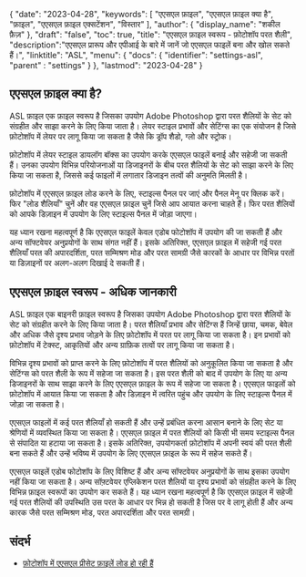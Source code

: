 {
"date": "2023-04-28",
  "keywords": [
"एएसएल फ़ाइल",
"एएसएल फ़ाइल क्या है",
"फ़ाइल",
"एएसएल फ़ाइल एक्सटेंशन",
"विस्तार"
],
  "author": {
"display_name": "शकील फ़ैज़"
},
"draft": "false",
"toc": true,
"title": "एएसएल फ़ाइल स्वरूप - फ़ोटोशॉप परत शैली",
  "description":"एएसएल प्रारूप और एपीआई के बारे में जानें जो एएसएल फाइलें बना और खोल सकते हैं।",
"linktitle": "ASL",
  "menu": {
    "docs": {
      "identifier": "settings-asl",
"parent" : "settings"
}
},
"lastmod": "2023-04-28"
}

## एएसएल फ़ाइल क्या है?

ASL फ़ाइल एक फ़ाइल स्वरूप है जिसका उपयोग Adobe Photoshop द्वारा परत शैलियों के सेट को संग्रहीत और साझा करने के लिए किया जाता है। लेयर स्टाइल प्रभावों और सेटिंग्स का एक संयोजन है जिसे फ़ोटोशॉप में लेयर पर लागू किया जा सकता है जैसे कि ड्रॉप शैडो, ग्लो और स्ट्रोक।

फ़ोटोशॉप में लेयर स्टाइल डायलॉग बॉक्स का उपयोग करके एएसएल फाइलें बनाई और सहेजी जा सकती हैं। उनका उपयोग विभिन्न परियोजनाओं या डिजाइनरों के बीच परत शैलियों के सेट को साझा करने के लिए किया जा सकता है, जिससे कई फाइलों में लगातार डिजाइन तत्वों की अनुमति मिलती है।

फ़ोटोशॉप में एएसएल फ़ाइल लोड करने के लिए, स्टाइल्स पैनल पर जाएं और पैनल मेनू पर क्लिक करें। फिर "लोड शैलियाँ" चुनें और वह एएसएल फ़ाइल चुनें जिसे आप आयात करना चाहते हैं। फिर परत शैलियों को आपके डिज़ाइन में उपयोग के लिए स्टाइल्स पैनल में जोड़ा जाएगा।

यह ध्यान रखना महत्वपूर्ण है कि एएसएल फाइलें केवल एडोब फोटोशॉप में उपयोग की जा सकती हैं और अन्य सॉफ्टवेयर अनुप्रयोगों के साथ संगत नहीं हैं। इसके अतिरिक्त, एएसएल फ़ाइल में सहेजी गई परत शैलियाँ परत की अपारदर्शिता, परत सम्मिश्रण मोड और परत सामग्री जैसे कारकों के आधार पर विभिन्न परतों या डिज़ाइनों पर अलग-अलग दिखाई दे सकती हैं।

## एएसएल फ़ाइल स्वरूप - अधिक जानकारी

ASL फ़ाइल एक बाइनरी फ़ाइल स्वरूप है जिसका उपयोग Adobe Photoshop द्वारा परत शैलियों के सेट को संग्रहीत करने के लिए किया जाता है। परत शैलियाँ प्रभाव और सेटिंग्स हैं जिन्हें छाया, चमक, बेवेल और अधिक जैसे दृश्य प्रभाव जोड़ने के लिए फ़ोटोशॉप में परत पर लागू किया जा सकता है। इन प्रभावों को फ़ोटोशॉप में टेक्स्ट, आकृतियों और अन्य ग्राफ़िक तत्वों पर लागू किया जा सकता है।

विभिन्न दृश्य प्रभावों को प्राप्त करने के लिए फ़ोटोशॉप में परत शैलियों को अनुकूलित किया जा सकता है और सेटिंग्स को परत शैली के रूप में सहेजा जा सकता है। इस परत शैली को बाद में उपयोग के लिए या अन्य डिजाइनरों के साथ साझा करने के लिए एएसएल फ़ाइल के रूप में सहेजा जा सकता है। एएसएल फाइलों को फ़ोटोशॉप में आयात किया जा सकता है और डिज़ाइन में त्वरित पहुंच और उपयोग के लिए स्टाइल्स पैनल में जोड़ा जा सकता है।

एएसएल फाइलों में कई परत शैलियाँ हो सकती हैं और उन्हें प्रबंधित करना आसान बनाने के लिए सेट या श्रेणियों में व्यवस्थित किया जा सकता है। एएसएल फ़ाइल में परत शैलियों को किसी भी समय स्टाइल्स पैनल से संपादित या हटाया जा सकता है। इसके अतिरिक्त, उपयोगकर्ता फ़ोटोशॉप में अपनी स्वयं की परत शैली बना सकते हैं और उन्हें भविष्य में उपयोग के लिए एएसएल फ़ाइल के रूप में सहेज सकते हैं।

एएसएल फाइलें एडोब फोटोशॉप के लिए विशिष्ट हैं और अन्य सॉफ्टवेयर अनुप्रयोगों के साथ इसका उपयोग नहीं किया जा सकता है। अन्य सॉफ़्टवेयर एप्लिकेशन परत शैलियों या दृश्य प्रभावों को संग्रहीत करने के लिए विभिन्न फ़ाइल स्वरूपों का उपयोग कर सकते हैं। यह ध्यान रखना महत्वपूर्ण है कि एएसएल फ़ाइल में सहेजी गई परत शैलियों की उपस्थिति उस परत के आधार पर भिन्न हो सकती है जिस पर वे लागू होती हैं और अन्य कारक जैसे परत सम्मिश्रण मोड, परत अपारदर्शिता और परत सामग्री।

## संदर्भ
* [फ़ोटोशॉप में एएसएल प्रीसेट फ़ाइलें लोड हो रही हैं](https://community.adobe.com/t5/photoshop-ecosystem-discussions/loading-asl-preset-files-into-photoshop/td-p/10830311)

